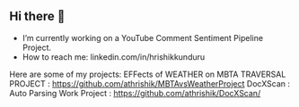 ## Hi there 👋


-  I’m currently working on a YouTube Comment Sentiment Pipeline Project.
-  How to reach me: linkedin.com/in/hrishikkunduru

Here are some of my projects:
EFFects of WEATHER on MBTA TRAVERSAL PROJECT : https://github.com/athrishik/MBTAvsWeatherProject
DocXScan : Auto Parsing Work Project : https://github.com/athrishik/DocXScan/
